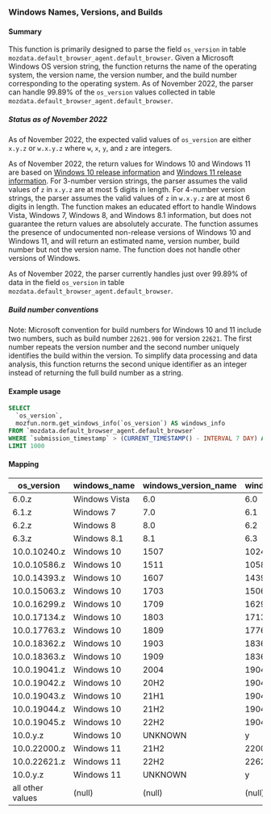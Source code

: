 ### Windows Names, Versions, and Builds

#### Summary
This function is primarily designed to parse the field `os_version` in table `mozdata.default_browser_agent.default_browser`. Given a Microsoft Windows OS version string, the function returns the name of the operating system, the version name, the version number, and the build number corresponding to the operating system. As of November 2022, the parser can handle 99.89% of the `os_version` values collected in table `mozdata.default_browser_agent.default_browser`.

##### Status as of November 2022
As of November 2022, the expected valid values of `os_version` are either `x.y.z` or `w.x.y.z` where `w`, `x`, `y`, and `z` are integers.

As of November 2022, the return values for Windows 10 and Windows 11 are based on [Windows 10 release information](https://learn.microsoft.com/en-us/windows/release-health/release-information) and [Windows 11 release information](https://learn.microsoft.com/en-us/windows/release-health/windows11-release-information). For 3-number version strings, the parser assumes the valid values of `z` in `x.y.z` are at most 5 digits in length. For 4-number version strings, the parser assumes the valid values of `z` in `w.x.y.z` are at most 6 digits in length. The function makes an educated effort to handle Windows Vista, Windows 7, Windows 8, and Windows 8.1 information, but does not guarantee the return values are absolutely accurate. The function assumes the presence of undocumented non-release versions of Windows 10 and Windows 11, and will return an estimated name, version number, build number but not the version name. The function does not handle other versions of Windows.

As of November 2022, the parser currently handles just over 99.89% of data in the field `os_version` in table `mozdata.default_browser_agent.default_browser`.

##### Build number conventions
Note: Microsoft convention for build numbers for Windows 10 and 11 include two numbers, such as build number `22621.900` for version `22621`. The first number repeats the version number and the second number uniquely identifies the build within the version. To simplify data processing and data analysis, this function returns the second unique identifier as an integer instead of returning the full build number as a string.

#### Example usage
```sql
SELECT
  `os_version`,
  mozfun.norm.get_windows_info(`os_version`) AS windows_info
FROM `mozdata.default_browser_agent.default_browser`
WHERE `submission_timestamp` > (CURRENT_TIMESTAMP() - INTERVAL 7 DAY) AND LEFT(document_id, 2) = '00'
LIMIT 1000
```

#### Mapping
os_version       | windows_name  | windows_version_name | windows_version_number | windows_build_number
---------------- | ------------- | -------------------- | ---------------------- | --------------------
6.0.z            | Windows Vista | 6.0                  | 6.0                    | z
6.1.z            | Windows 7     | 7.0                  | 6.1                    | z
6.2.z            | Windows 8     | 8.0                  | 6.2                    | z
6.3.z            | Windows 8.1   | 8.1                  | 6.3                    | z
10.0.10240.z     | Windows 10    | 1507                 | 10240                  | z
10.0.10586.z     | Windows 10    | 1511                 | 10586                  | z
10.0.14393.z     | Windows 10    | 1607                 | 14393                  | z
10.0.15063.z     | Windows 10    | 1703                 | 15063                  | z
10.0.16299.z     | Windows 10    | 1709                 | 16299                  | z
10.0.17134.z     | Windows 10    | 1803                 | 17134                  | z
10.0.17763.z     | Windows 10    | 1809                 | 17763                  | z
10.0.18362.z     | Windows 10    | 1903                 | 18362                  | z
10.0.18363.z     | Windows 10    | 1909                 | 18363                  | z
10.0.19041.z     | Windows 10    | 2004                 | 19041                  | z
10.0.19042.z     | Windows 10    | 20H2                 | 19042                  | z
10.0.19043.z     | Windows 10    | 21H1                 | 19043                  | z
10.0.19044.z     | Windows 10    | 21H2                 | 19044                  | z
10.0.19045.z     | Windows 10    | 22H2                 | 19045                  | z
10.0.y.z         | Windows 10    | UNKNOWN              | y                      | z
10.0.22000.z     | Windows 11    | 21H2                 | 22000                  | z
10.0.22621.z     | Windows 11    | 22H2                 | 22621                  | z
10.0.y.z         | Windows 11    | UNKNOWN              | y                      | z
all other values | (null)        | (null)               | (null)                 | (null)
